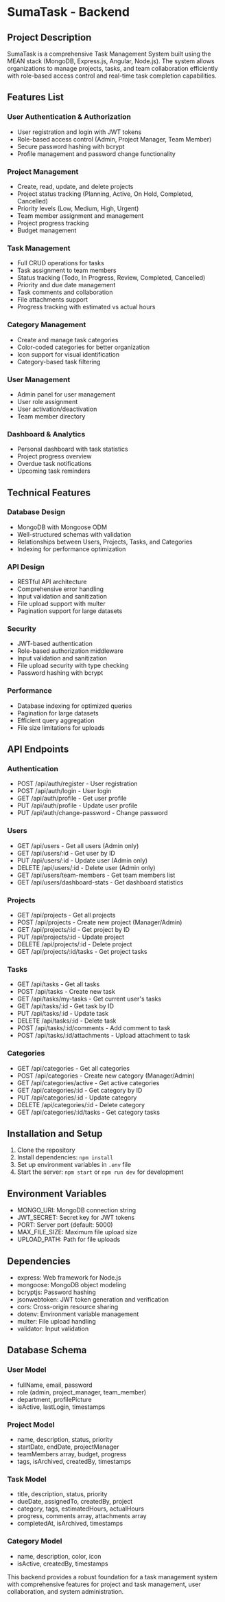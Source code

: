 # SumaTask - Backend

## Project Description

SumaTask is a comprehensive Task Management System built using the MEAN stack (MongoDB, Express.js, Angular, Node.js). The system allows organizations to manage projects, tasks, and team collaboration efficiently with role-based access control and real-time task completion capabilities.

## Features List

### User Authentication & Authorization

- User registration and login with JWT tokens
- Role-based access control (Admin, Project Manager, Team Member)
- Secure password hashing with bcrypt
- Profile management and password change functionality

### Project Management

- Create, read, update, and delete projects
- Project status tracking (Planning, Active, On Hold, Completed, Cancelled)
- Priority levels (Low, Medium, High, Urgent)
- Team member assignment and management
- Project progress tracking
- Budget management

### Task Management

- Full CRUD operations for tasks
- Task assignment to team members
- Status tracking (Todo, In Progress, Review, Completed, Cancelled)
- Priority and due date management
- Task comments and collaboration
- File attachments support
- Progress tracking with estimated vs actual hours

### Category Management

- Create and manage task categories
- Color-coded categories for better organization
- Icon support for visual identification
- Category-based task filtering

### User Management

- Admin panel for user management
- User role assignment
- User activation/deactivation
- Team member directory

### Dashboard & Analytics

- Personal dashboard with task statistics
- Project progress overview
- Overdue task notifications
- Upcoming task reminders

## Technical Features

### Database Design

- MongoDB with Mongoose ODM
- Well-structured schemas with validation
- Relationships between Users, Projects, Tasks, and Categories
- Indexing for performance optimization

### API Design

- RESTful API architecture
- Comprehensive error handling
- Input validation and sanitization
- File upload support with multer
- Pagination support for large datasets

### Security

- JWT-based authentication
- Role-based authorization middleware
- Input validation and sanitization
- File upload security with type checking
- Password hashing with bcrypt

### Performance

- Database indexing for optimized queries
- Pagination for large datasets
- Efficient query aggregation
- File size limitations for uploads

## API Endpoints

### Authentication

- POST /api/auth/register - User registration
- POST /api/auth/login - User login
- GET /api/auth/profile - Get user profile
- PUT /api/auth/profile - Update user profile
- PUT /api/auth/change-password - Change password

### Users

- GET /api/users - Get all users (Admin only)
- GET /api/users/:id - Get user by ID
- PUT /api/users/:id - Update user (Admin only)
- DELETE /api/users/:id - Delete user (Admin only)
- GET /api/users/team-members - Get team members list
- GET /api/users/dashboard-stats - Get dashboard statistics

### Projects

- GET /api/projects - Get all projects
- POST /api/projects - Create new project (Manager/Admin)
- GET /api/projects/:id - Get project by ID
- PUT /api/projects/:id - Update project
- DELETE /api/projects/:id - Delete project
- GET /api/projects/:id/tasks - Get project tasks

### Tasks

- GET /api/tasks - Get all tasks
- POST /api/tasks - Create new task
- GET /api/tasks/my-tasks - Get current user's tasks
- GET /api/tasks/:id - Get task by ID
- PUT /api/tasks/:id - Update task
- DELETE /api/tasks/:id - Delete task
- POST /api/tasks/:id/comments - Add comment to task
- POST /api/tasks/:id/attachments - Upload attachment to task

### Categories

- GET /api/categories - Get all categories
- POST /api/categories - Create new category (Manager/Admin)
- GET /api/categories/active - Get active categories
- GET /api/categories/:id - Get category by ID
- PUT /api/categories/:id - Update category
- DELETE /api/categories/:id - Delete category
- GET /api/categories/:id/tasks - Get category tasks

## Installation and Setup

1. Clone the repository
2. Install dependencies: `npm install`
3. Set up environment variables in `.env` file
4. Start the server: `npm start` or `npm run dev` for development

## Environment Variables

- MONGO_URI: MongoDB connection string
- JWT_SECRET: Secret key for JWT tokens
- PORT: Server port (default: 5000)
- MAX_FILE_SIZE: Maximum file upload size
- UPLOAD_PATH: Path for file uploads

## Dependencies

- express: Web framework for Node.js
- mongoose: MongoDB object modeling
- bcryptjs: Password hashing
- jsonwebtoken: JWT token generation and verification
- cors: Cross-origin resource sharing
- dotenv: Environment variable management
- multer: File upload handling
- validator: Input validation

## Database Schema

### User Model

- fullName, email, password
- role (admin, project_manager, team_member)
- department, profilePicture
- isActive, lastLogin, timestamps

### Project Model

- name, description, status, priority
- startDate, endDate, projectManager
- teamMembers array, budget, progress
- tags, isArchived, createdBy, timestamps

### Task Model

- title, description, status, priority
- dueDate, assignedTo, createdBy, project
- category, tags, estimatedHours, actualHours
- progress, comments array, attachments array
- completedAt, isArchived, timestamps

### Category Model

- name, description, color, icon
- isActive, createdBy, timestamps

This backend provides a robust foundation for a task management system with comprehensive features for project and task management, user collaboration, and system administration.
